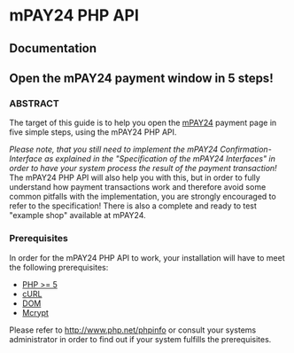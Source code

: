 # mPAY24 PHP API
## Documentation
## Open the mPAY24 payment window in 5 steps!

### ABSTRACT

The target of this guide is to help you open the [mPAY24](https://www.mpay24.com) payment page in five simple steps, using the mPAY24 PHP API.

*Please note, that you still need to implement the mPAY24 Confirmation-Interface as explained in the "Specification of the mPAY24 Interfaces" in order to have your system process the result of the payment transaction!* The mPAY24 PHP API will also help you with this, but in order to fully understand how payment transactions work and therefore avoid some common pitfalls with the implementation, you are strongly encouraged to refer to the specification! There is also a complete and ready to test "example shop" available at mPAY24.

### Prerequisites

In order for the mPAY24 PHP API to work, your installation will have to meet the following prerequisites:

* [PHP >= 5](http://www.php.net/)
* [cURL](http://at2.php.net/manual/de/book.curl.php)
* [DOM](http://at2.php.net/manual/de/book.dom.php)
* [Mcrypt](http://at2.php.net/manual/en/mcrypt)

Please refer to http://www.php.net/phpinfo or consult your systems administrator in order to find out if your system fulfills the prerequisites.
